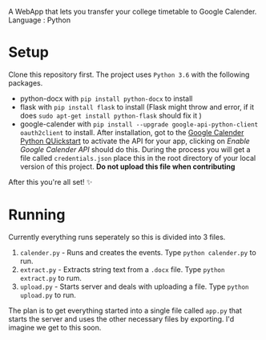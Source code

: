 A WebApp that lets you transfer your college timetable to Google Calender.<br>
Language : Python

# Setup 
Clone this repository first.
The project uses `Python 3.6` with the following packages.
- python-docx with `pip install python-docx` to install
- flask with `pip install flask` to install (Flask might throw and error, if it does `sudo apt-get install python-flask` should fix it )
- google-calender with `pip install --upgrade google-api-python-client oauth2client` to install. After installation, got to the [Google Calender Python QUickstart](https://developers.google.com/calendar/quickstart/python?authuser=2) to activate the API for your app, clicking on *Enable Google Calender API* should do this. During the process you will get a file called `credentials.json` place this in the root directory of your local version of this project. **Do not upload this file when contributing** 

After this you're all set! :sparkles:

# Running 
Currently everything runs seperately so this is divided into 3 files.
1. `calender.py` - Runs and creates the events. Type `python calender.py` to run.
2. `extract.py` - Extracts string text from a `.docx` file. Type `python extract.py` to rum.
3. `upload.py` - Starts server and deals with uploading a file. Type `python upload.py` to run.

The plan is to get everything started into a single file called `app.py` that starts the server and uses the other necessary files by exporting. I'd imagine we get to this soon.



